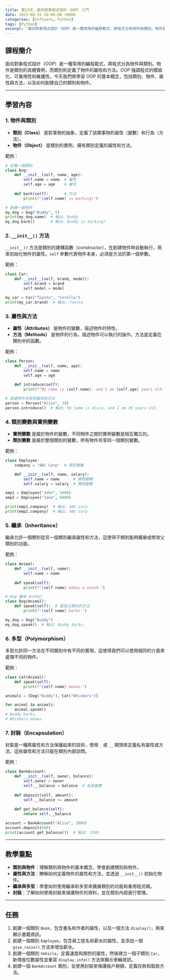 ```yaml
---
title: 第15天：面向對象程式設計（OOP）入門
date: 2023-08-15 19:00:00 +0800
categories: [Software, Python]
tags: [Python] 
excerpt: "面向對象程式設計（OOP）是一種常用的編程範式，將程式分為物件與類別。物件是類別的具體實例，而類別則定義了物件的屬性和方法。OOP 強調程式的模組化、可重用性和維護性。今天我們將學習 OOP 的基本概念，包括類別、物件、屬性與方法，以及如何創建自己的類別和物件"
---
```


## 課程簡介
面向對象程式設計（OOP）是一種常用的編程範式，將程式分為物件與類別。物件是類別的具體實例，而類別則定義了物件的屬性和方法。OOP 強調程式的模組化、可重用性和維護性。今天我們將學習 OOP 的基本概念，包括類別、物件、屬性與方法，以及如何創建自己的類別和物件。

---

## 學習內容

### 1. 物件與類別

- **類別（Class）** 是對事物的抽象，定義了該類事物的屬性（變數）和行為（方法）。
- **物件（Object）** 是類別的實例，擁有類別定義的屬性和方法。

範例：
```python
# 定義一個類別
class Dog:
    def __init__(self, name, age):
        self.name = name  # 屬性
        self.age = age    # 屬性
    
    def bark(self):       # 方法
        print(f"{self.name} is barking!")

# 創建一個物件
my_dog = Dog("Buddy", 5)
print(my_dog.name)  # 輸出: Buddy
my_dog.bark()       # 輸出: Buddy is barking!
```

### 2. `__init__()` 方法

`__init__()` 方法是類別的建構函數（constructor），在創建物件時自動執行，用來初始化物件的屬性。`self` 參數代表物件本身，必須是方法的第一個參數。

範例：
```python
class Car:
    def __init__(self, brand, model):
        self.brand = brand
        self.model = model

my_car = Car("Toyota", "Corolla")
print(my_car.brand)  # 輸出: Toyota
```

### 3. 屬性與方法

- **屬性（Attributes）** 是物件的變數，描述物件的特性。
- **方法（Methods）** 是物件的行為，描述物件可以執行的操作。方法是定義在類別中的函數。

範例：
```python
class Person:
    def __init__(self, name, age):
        self.name = name
        self.age = age
    
    def introduce(self):
        print(f"My name is {self.name}, and I am {self.age} years old.")

# 創建物件並使用屬性和方法
person = Person("Alice", 30)
person.introduce()  # 輸出: My name is Alice, and I am 30 years old.
```

### 4. 類別變數與實例變數

- **實例變數** 是屬於物件的變數，不同物件之間的實例變數是相互獨立的。
- **類別變數** 是屬於整個類別的變數，所有物件共享同一個類別變數。

範例：
```python
class Employee:
    company = "ABC Corp"  # 類別變數

    def __init__(self, name, salary):
        self.name = name      # 實例變數
        self.salary = salary  # 實例變數

emp1 = Employee("John", 5000)
emp2 = Employee("Jane", 6000)

print(emp1.company)  # 輸出: ABC Corp
print(emp2.company)  # 輸出: ABC Corp
```

### 5. 繼承（Inheritance）

繼承允許一個類別從另一個類別繼承屬性和方法，這使得子類別能夠擴展或修改父類別的功能。

範例：
```python
class Animal:
    def __init__(self, name):
        self.name = name
    
    def speak(self):
        print(f"{self.name} makes a sound.")

# Dog 繼承 Animal
class Dog(Animal):
    def speak(self):  # 重寫父類別的方法
        print(f"{self.name} barks.")

my_dog = Dog("Buddy")
my_dog.speak()  # 輸出: Buddy barks.
```

### 6. 多型（Polymorphism）

多型允許同一方法在不同類別中有不同的實現，這使得我們可以使用相同的介面來處理不同的物件。

範例：
```python
class Cat(Animal):
    def speak(self):
        print(f"{self.name} meows.")

animals = [Dog("Buddy"), Cat("Whiskers")]

for animal in animals:
    animal.speak()
# Buddy barks.
# Whiskers meows.
```

### 7. 封裝（Encapsulation）

封裝是一種將屬性和方法保護起來的技術，使用 `_` 或 `__` 開頭來定義私有屬性或方法，這些屬性和方法只能在類別內部訪問。

範例：
```python
class BankAccount:
    def __init__(self, owner, balance):
        self.owner = owner
        self.__balance = balance  # 私有變數
    
    def deposit(self, amount):
        self.__balance += amount
    
    def get_balance(self):
        return self.__balance

account = BankAccount("Alice", 1000)
account.deposit(500)
print(account.get_balance())  # 輸出: 1500
```

---

## 教學重點
- **類別與物件**：理解類別與物件的基本概念，學會創建類別和物件。
- **屬性與方法**：瞭解如何定義物件的屬性和方法，並透過 `__init__()` 初始化物件。
- **繼承與多型**：學會如何使用繼承和多型來擴展類別的功能和重用程式碼。
- **封裝**：了解如何使用封裝來保護物件的資料，並在類別內部進行管理。

---

## 任務
1. 創建一個類別 `Book`，包含書名和作者的屬性，以及一個方法 `display()`，用來顯示書籍資訊。
2. 創建一個類別 `Employee`，包含員工姓名和薪水的屬性，並添加一個 `give_raise()` 方法來增加薪水。
3. 創建一個類別 `Vehicle`，定義速度和顏色的屬性，然後建立一個子類別 `Car`，新增座位數屬性並重寫 `display_info()` 方法來顯示車輛資訊。
4. 創建一個 `BankAccount` 類別，並使用封裝來保護帳戶餘額，定義存款和取款方法。
